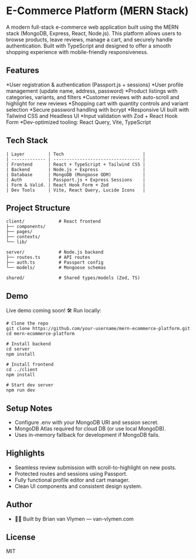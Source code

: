 # E-Commerce Platform (MERN Stack)

A modern full-stack e-commerce web application built using the MERN stack (MongoDB, Express, React, Node.js). This platform allows users to browse products, leave reviews, manage a cart, and securely handle authentication. Built with TypeScript and designed to offer a smooth shopping experience with mobile-friendly responsiveness.

## Features
*User registration & authentication (Passport.js + sessions)
*User profile management (update name, address, password)
*Product listings with categories, variants, and filters
*Customer reviews with auto-scroll and highlight for new reviews
*Shopping cart with quantity controls and variant selection
*Secure password handling with bcrypt
*Responsive UI built with Tailwind CSS and Headless UI
*Input validation with Zod + React Hook Form
*Dev-optimized tooling: React Query, Vite, TypeScript

## Tech Stack
```
| Layer         | Tech                              |
| ------------- | --------------------------------- |
| Frontend      | React + TypeScript + Tailwind CSS |
| Backend       | Node.js + Express                 |
| Database      | MongoDB (Mongoose ODM)            |
| Auth          | Passport.js + Express Sessions    |
| Form & Valid. | React Hook Form + Zod             |
| Dev Tools     | Vite, React Query, Lucide Icons   |
```
##  Project Structure
```
client/             # React frontend
├── components/
├── pages/
├── contexts/
└── lib/

server/             # Node.js backend
├── routes.ts       # API routes
├── auth.ts         # Passport config
└── models/         # Mongoose schemas

shared/             # Shared types/models (Zod, TS)
```

## Demo
Live demo coming soon!
🛠️ Run locally:
```
# Clone the repo
git clone https://github.com/your-username/mern-ecommerce-platform.git
cd mern-ecommerce-platform

# Install backend
cd server
npm install

# Install frontend
cd ../client
npm install

# Start dev server
npm run dev
```

##  Setup Notes
* Configure .env with your MongoDB URI and session secret.
* MongoDB Atlas required for cloud DB (or use local MongoDB).
* Uses in-memory fallback for development if MongoDB fails.

## Highlights
* Seamless review submission with scroll-to-highlight on new posts.
* Protected routes and sessions using Passport.
* Fully functional profile editor and cart manager.
* Clean UI components and consistent design system.

## Author
* 👨‍💻 Built by Brian van Vlymen — van-vlymen.com

## License
MIT

